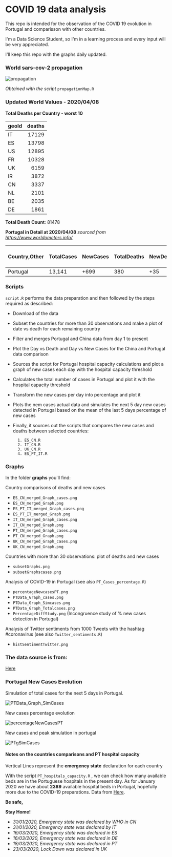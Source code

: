 # COVID 19 data analysis

This repo is intended for the observation of the COVID 19 evolution in Portugal and comparisson with other countries.

I'm a Data Science Student, so I'm in a learning process and every input will be very appreciated.

I'll keep this repo with the graphs daily updated.

### World sars-cov-2 propagation
![propagation](https://github.com/VascoRibeiroPereira/Covid_19/blob/master/maps/propagation.gif?raw=true)

*Obtained with the script* `propagationMap.R`

### Updated World Values - 2020/04/08
__Total Deaths per Country - worst 10__

|geoId | deaths|
|:-----|------:|
|IT    |  17129|
|ES    |  13798|
|US    |  12895|
|FR    |  10328|
|UK    |   6159|
|IR    |   3872|
|CN    |   3337|
|NL    |   2101|
|BE    |   2035|
|DE    |   1861|

__Total Death Count__: 81478

__Portugal in Detail at 2020/04/08__ *sourced from https://www.worldometers.info/*

|Country,Other |TotalCases |NewCases |TotalDeaths |NewDeaths |TotalRecovered |ActiveCases |Serious,Critical |Tot Cases/1M pop |Deaths/1M pop |TotalTests |Tests/1M pop |
|:-------------|:----------|:--------|:-----------|:---------|:--------------|:-----------|:----------------|:----------------|:-------------|:----------|:------------|
|Portugal      |13,141     |+699     |380         |+35       |196            |12,565      |245              |1,289            |37            |128,784    |12,630       |

### Scripts
`script.R` performs the data preparation and then followed by the steps required as described:

- Download of the data
- Subset the countries for more than 30 observations and make a plot of date vs death for each remaining country
- Filter and merges Portugal and China data from day 1 to present
- Plot the Day vs Death and Day vs New Cases for the China and Portugal data comparison
- Sources the script for Portugal hospital capacity calculations and plot a graph of new cases each day with the hospital capacity threshold
- Calculates the total number of cases in Portugal and plot it with the hospital capacity threshold
- Transform the new cases per day into percentage and plot it
- Plots the nem cases actual data and simulates the next 5 day new cases detected in Portugal based on the mean of the last 5 days percentage of new cases
- Finally, it sources out the scripts that compares the new cases and deaths between selected countries:

        1. ES_CN.R
        2. IT_CN.R
        3. UK_CN.R
        4. ES_PT_IT.R

### Graphs

In the folder __graphs__ you'll find:

Country comparisons of deaths and new cases

- `ES_CN_merged_Graph_cases.png`
- `ES_CN_merged_Graph.png`
- `ES_PT_IT_merged_Graph_cases.png`
- `ES_PT_IT_merged_Graph.png`
- `IT_CN_merged_Graph_cases.png`
- `IT_CN_merged_Graph.png`
- `PT_CN_merged_Graph_cases.png`
- `PT_CN_merged_Graph.png`
- `UK_CN_merged_Graph_cases.png`
- `UK_CN_merged_Graph.png`

Countries with more than 30 observations: plot of deaths and new cases
- `subsetGraphs.png`
- `subsetGraphscases.png`

Analysis of COVID-19 in Portugal (see also `PT_Cases_percentage.R`)
- `percentageNewcasesPT.png`
- `PTData_Graph_cases.png `   
- `PTData_Graph_Simcases.png`
- `PTData_Graph_Totalcases.png`
- `PercentageDiffStudy.png` (Incongruence study of % new cases detection in Portugal)


Analysis of Twitter sentiments from 1000 Tweets with the hashtag #coronavirus (see also `Twitter_sentiments.R`)
- `histSentimentTwitter.png`

### The data source is from:

[Here](https://www.ecdc.europa.eu/en/publications-data/download-todays-data-geographic-distribution-covid-19-cases-worldwide)


### Portugal New Cases Evolution

Simulation of total cases for the next 5 days in Portugal.

![PTData_Graph_SimCases](https://github.com/VascoRibeiroPereira/Covid_19/blob/master/graphs/PTData_Graph_Simcases.png?raw=true)

New cases percentage evolution

![percentageNewCasesPT](https://github.com/VascoRibeiroPereira/Covid_19/blob/master/graphs/percentageNewcasesPT.png?raw=true)

New cases and peak simulation in portugal

![PTgSimCases](https://github.com/VascoRibeiroPereira/Covid_19/blob/master/graphs/PTgSimCases.png?raw=true)

#### Notes on the countries comparisons and PT hospital capacity
Vertical Lines represent the **emergency state** declaration for each country

With the script `PT_hospitals_capacity.R` , we can check how many available beds are in the Portuguese hospitals in the present day. As for January 2020 we have about **2389** available hospital beds in Portugal, hopefully more due to the COVID-19 preparations.
Data from [Here](https://transparencia.sns.gov.pt/).

__Be safe,__

__Stay Home!__

- *31/01/2020, Emergency state was declared by WHO in CN*
- *31/01/2020, Emergency state was declared by IT*
- *16/03/2020, Emergency state was declared in ES*
- *16/03/2020, Emergency state was declared in DE*
- *18/03/2020, Emergency state was declared in PT*
- *23/03/2020, Lock Down was declared in UK*